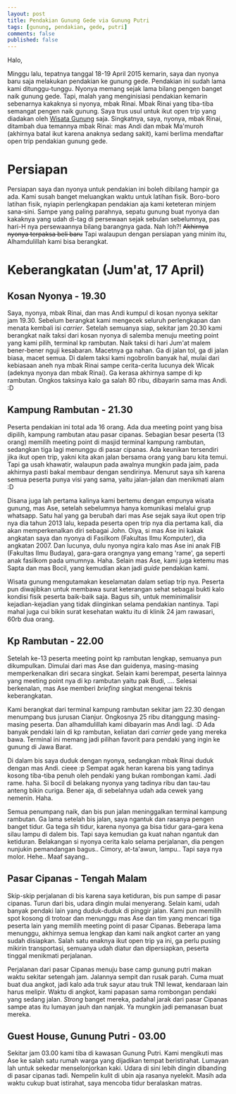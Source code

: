 ```yaml
---
layout: post
title: Pendakian Gunung Gede via Gunung Putri
tags: [gunung, pendakian, gede, putri]
comments: false
published: false
---
```


Halo,

Minggu lalu, tepatnya tanggal 18-19 April 2015 kemarin, saya dan nyonya baru saja melakukan pendakian ke gunung gede. Pendakian ini sudah lama kami ditunggu-tunggu. Nyonya memang sejak lama bilang pengen banget naik gunung gede. Tapi, malah yang menginisiasi pendakian kemarin sebenarnya kakaknya si nyonya, mbak Rinai. Mbak Rinai yang tiba-tiba semangat pengen naik gunung. Saya trus usul untuk ikut open trip yang diadakan oleh [Wisata Gunung]() saja. Singkatnya, saya, nyonya, mbak Rinai, ditambah dua temannya mbak Rinai: mas Andi dan mbak Ma'muroh (akhirnya batal ikut karena anaknya sedang sakit), kami berlima mendaftar open trip pendakian gunung gede.

# Persiapan

Persiapan saya dan nyonya untuk pendakian ini boleh dibilang hampir ga ada. Kami susah banget meluangkan waktu untuk latihan fisik. Boro-boro latihan fisik, nyiapin perlengkapan pendakian aja kami keteteran minjem sana-sini. Sampe yang paling parahnya, sepatu gunung buat nyonya dan kakaknya yang udah di-tag di persewaan sejak sebulan sebelumnya, pas hari-H nya persewaannya bilang barangnya gada. Nah loh?! ~~Akhirnya nyonya terpaksa beli baru~~ Tapi walaupun dengan persiapan yang minim itu, Alhamdulillah kami bisa berangkat.

# Keberangkatan (Jum'at, 17 April)

## Kosan Nyonya \- 19.30

Saya, nyonya, mbak Rinai, dan mas Andi kumpul di kosan nyonya sekitar jam 19.30. Sebelum berangkat kami mengecek seluruh perlengkapan dan menata kembali isi _carrier_. Setelah semuanya siap, sekitar jam 20.30 kami berangkat naik taksi dari kosan nyonya di salemba menuju meeting point yang kami pilih, terminal kp rambutan. Naik taksi di hari Jum'at malem bener-bener nguji kesabaran. Macetnya ga nahan. Ga di jalan tol, ga di jalan biasa, macet semua. Di dalem taksi kami ngobrolin banyak hal, mulai dari kebiasaan aneh nya mbak Rinai sampe cerita-cerita lucunya dek Wicak (adeknya nyonya dan mbak Rinai). Ga kerasa akhirnya sampe di kp rambutan. Ongkos taksinya kalo ga salah 80 ribu, dibayarin sama mas Andi. :D

## Kampung Rambutan \- 21.30

Peserta pendakian ini total ada 16 orang. Ada dua meeting point yang bisa dipilih, kampung rambutan atau pasar cipanas. Sebagian besar peserta (13 orang) memilih meeting point di masjid terminal kampung rambutan, sedangkan tiga lagi menunggu di pasar cipanas. Ada keunikan tersendiri jika ikut open trip, yakni kita akan jalan bersama orang yang baru kita temui. Tapi ga usah khawatir, walaupun pada awalnya mungkin pada jaim, pada akhirnya pasti bakal membaur dengan sendirinya. Menurut saya sih karena semua peserta punya visi yang sama, yaitu jalan-jalan dan menikmati alam :D

Disana juga lah pertama kalinya kami bertemu dengan empunya wisata gunung, mas Ase, setelah sebelumnya hanya komunikasi melalui grup whatsapp. Satu hal yang ga berubah dari mas Ase sejak saya ikut open trip nya dia tahun 2013 lalu, kepada peserta open trip nya dia pertama kali, dia akan memperkenalkan diri sebagai John. Oiya, si mas Ase ini kakak angkatan saya dan nyonya di Fasilkom (Fakultas Ilmu Komputer), dia angkatan 2007. Dan lucunya, dulu nyonya ngira kalo mas Ase ini anak FIB (Fakultas Ilmu Budaya), gara-gara orangnya yang emang 'rame', ga seperti anak fasilkom pada umumnya. Haha. Selain mas Ase, kami juga ketemu mas Sapta dan mas Bocil, yang kemudian akan jadi _guide_ pendakian kami.

Wisata gunung mengutamakan keselamatan dalam setiap trip nya. Peserta pun diwajibkan untuk membawa surat keterangan sehat sebagai bukti kalo kondisi fisik peserta baik-baik saja. Bagus sih, untuk meminimalisir kejadian-kejadian yang tidak diinginkan selama pendakian nantinya. Tapi mahal juga cui bikin surat kesehatan waktu itu di klinik 24 jam rawasari, 60rb dua orang.

## Kp Rambutan \- 22.00

Setelah ke-13 peserta meeting point kp rambutan lengkap, semuanya pun dikumpulkan. Dimulai dari mas Ase dan guidenya, masing-masing memperkenalkan diri secara singkat. Selain kami berempat, peserta lainnya yang meeting point nya di kp rambutan yaitu pak Budi, .... Selesai berkenalan, mas Ase memberi _briefing_ singkat mengenai teknis keberangkatan.

Kami berangkat dari terminal kampung rambutan sekitar jam 22.30 dengan menumpang bus jurusan Cianjur. Ongkosnya 25 ribu ditanggung masing-masing peserta. Dan alhamdulillah kami dibayarin mas Andi lagi. :D Ada banyak pendaki lain di kp rambutan, keliatan dari _carrier_ gede yang mereka bawa. Terminal ini memang jadi pilihan favorit para pendaki yang ingin ke gunung di Jawa Barat.

Di dalam bis saya duduk dengan nyonya, sedangkan mbak Rinai duduk dengan mas Andi. cieee :p Sempat agak heran karena bis yang tadinya kosong tiba-tiba penuh oleh pendaki yang bukan rombongan kami. Jadi rame. haha. Si bocil di belakang nyonya yang tadinya ribu dan tau-tau anteng bikin curiga. Bener aja, di sebelahnya udah ada cewek yang nemenin. Haha.

Semua penumpang naik, dan bis pun jalan meninggalkan terminal kampung rambutan. Ga lama setelah bis jalan, saya ngantuk dan rasanya pengen banget tidur. Ga tega sih tidur, karena nyonya ga bisa tidur gara-gara kena silau lampu di dalem bis. Tapi saya kemudian ga kuat nahan ngantuk dan ketiduran. Belakangan si nyonya cerita kalo selama perjalanan, dia pengen nunjukin pemandangan bagus.. Cimory, at-ta'awun, lampu.. Tapi saya nya molor. Hehe.. Maaf sayang..

## Pasar Cipanas \- Tengah Malam

Skip-skip perjalanan di bis karena saya ketiduran, bis pun sampe di pasar cipanas. Turun dari bis, udara dingin mulai menyerang. Selain kami, udah banyak pendaki lain yang duduk-duduk di pinggir jalan. Kami pun memilih spot kosong di trotoar dan menunggu mas Ase dan tim yang mencari tiga peserta lain yang memilih meeting point di pasar Cipanas. Beberapa lama menunggu, akhirnya semua lengkap dan kami naik angkot carter an yang sudah disiapkan. Salah satu enaknya ikut open trip ya ini, ga perlu pusing mikirin transportasi, semuanya udah diatur dan dipersiapkan, peserta tinggal menikmati perjalanan.

Perjalanan dari pasar Cipanas menuju base camp gunung putri makan waktu sekitar setengah jam. Jalannya sempit dan rusak parah. Cuma muat buat dua angkot, jadi kalo ada truk sayur atau truk TNI lewat, kendaraan lain harus melipir. Waktu di angkot, kami papasan sama rombongan pendaki yang sedang jalan. _Strong_ banget mereka, padahal jarak dari pasar Cipanas sampe atas itu lumayan jauh dan nanjak. Ya mungkin jadi pemanasan buat mereka.

## Guest House, Gunung Putri \- 03.00

Sekitar jam 03.00 kami tiba di kawasan Gunung Putri. Kami mengikuti mas Ase ke salah satu rumah warga yang dijadikan tempat beristirahat. Lumayan lah untuk sekedar menselonjorkan kaki. Udara di sini lebih dingin dibanding di pasar cipanas tadi. Nempelin kulit di ubin aja rasanya nyelekit. Masih ada waktu cukup buat istirahat, saya mencoba tidur beralaskan matras.
